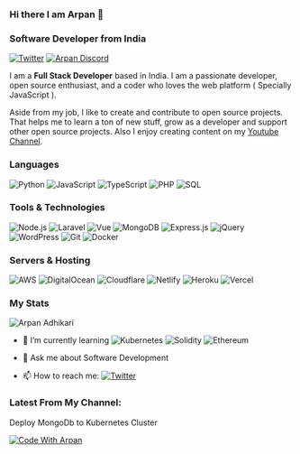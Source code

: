 ### Hi there I am Arpan 👋
### Software Developer from India
[![Twitter](https://img.shields.io/badge/ArpanQ-%231DA1F2.svg?style=for-the-badge&logo=Twitter&logoColor=white)](https://twitter.com/ArpanQ)
[![Arpan Discord](https://img.shields.io/badge/Discord-7289DA?style=for-the-badge&logo=discord&logoColor=white)]()

I am a <strong>Full Stack Developer</strong> based in India. I am a passionate developer, open source enthusiast, and a coder who loves the web platform ( Specially JavaScript ).

Aside from my job, I like to create and contribute to open source projects. That helps me to learn a ton of new stuff, grow as a developer and support other open source projects. Also I enjoy creating content on my [Youtube Channel](https://www.youtube.com/channel/UCrPtj3gx8MtsyoXjX0kP1hQ).

### Languages

![Python](https://img.shields.io/badge/Python-14354C?style=for-the-badge&logo=python&logoColor=white)
![JavaScript](https://img.shields.io/badge/JavaScript-F7DF1E?style=for-the-badge&logo=javascript&logoColor=black)
![TypeScript](https://img.shields.io/badge/TypeScript-007ACC?style=for-the-badge&logo=typescript&logoColor=white)
![PHP](https://img.shields.io/badge/PHP-777BB4?style=for-the-badge&logo=php&logoColor=white)
![SQL](https://img.shields.io/badge/MySQL-00000F?style=for-the-badge&logo=mysql&logoColor=white)


### Tools & Technologies

![Node.js](https://img.shields.io/badge/Node.js-43853D?style=for-the-badge&logo=node.js&logoColor=white)
![Laravel](https://img.shields.io/badge/Laravel-FF2D20?style=for-the-badge&logo=laravel&logoColor=white)
![Vue](https://img.shields.io/badge/Vue.js-35495E?style=for-the-badge&logo=vue.js&logoColor=4FC08D)
![MongoDB](https://img.shields.io/badge/MongoDB-%234ea94b.svg?style=for-the-badge&logo=mongodb&logoColor=white)
![Express.js](https://img.shields.io/badge/express.js-%23404d59.svg?style=for-the-badge&logo=express&logoColor=%2361DAFB)
![jQuery](https://img.shields.io/badge/jQuery-0769AD?style=for-the-badge&logo=jquery&logoColor=white)
![WordPress](https://img.shields.io/badge/WordPress-%23117AC9.svg?style=for-the-badge&logo=WordPress&logoColor=white)
![Git](https://img.shields.io/badge/git-%23F05033.svg?style=for-the-badge&logo=git&logoColor=white)
![Docker](https://img.shields.io/badge/docker-%230db7ed.svg?style=for-the-badge&logo=docker&logoColor=white)

### Servers & Hosting
![AWS](https://img.shields.io/badge/AWS-%23FF9900.svg?style=for-the-badge&logo=amazon-aws&logoColor=white)
![DigitalOcean](https://img.shields.io/badge/DigitalOcean-%230167ff.svg?style=for-the-badge&logo=digitalOcean&logoColor=white)
![Cloudflare](https://img.shields.io/badge/Cloudflare-F38020?style=for-the-badge&logo=Cloudflare&logoColor=white)
![Netlify](https://img.shields.io/badge/Netlify-00C7B7?style=for-the-badge&logo=netlify&logoColor=white)
![Heroku](https://img.shields.io/badge/Heroku-430098?style=for-the-badge&logo=heroku&logoColor=white)
![Vercel](https://img.shields.io/badge/vercel-%23000000.svg?style=for-the-badge&logo=vercel&logoColor=white)


### My Stats
![Arpan Adhikari](https://github-readme-stats.vercel.app/api?username=arpan45&theme=blue-green)


- 🌱 I’m currently learning  ![Kubernetes](https://img.shields.io/badge/kubernetes-%23326ce5.svg?style=for-the-badge&logo=kubernetes&logoColor=white)
 ![Solidity](https://img.shields.io/badge/Solidity-%23363636.svg?style=for-the-badge&logo=solidity&logoColor=white) 
![Ethereum](https://img.shields.io/badge/Ethereum-3C3C3D?style=for-the-badge&logo=Ethereum&logoColor=white)

- 💬 Ask me about Software Development
- 📫 How to reach me: [![Twitter](https://img.shields.io/twitter/url/https/twitter.com/cloudposse.svg?style=social&label=Follow%20%40ArpanQ)](https://twitter.com/ArpanQ)

### Latest From My Channel:

Deploy MongoDb to Kubernetes Cluster

[![Code With Arpan](https://img.youtube.com/vi/V5-0bJXTq4E/0.jpg)](https://www.youtube.com/watch?v=V5-0bJXTq4E)


<!-- ![](https://github.com/arpan45/arpan45/blob/master/Myskills.gif) -->
<!--
**arpan45/arpan45** is a ✨ _special_ ✨ repository because its `README.md` (this file) appears on your GitHub profile.

Here are some ideas to get you started:

- 🔭 I’m currently working on ...
- 🌱 I’m currently learning ...
- 👯 I’m looking to collaborate on ...
- 🤔 I’m looking for help with ...
- 💬 Ask me about ...
- 📫 How to reach me: ...
- 😄 Pronouns: ...
- ⚡ Fun fact: ...
-->
